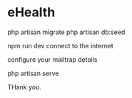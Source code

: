 # eHealth


php artisan migrate
php artisan db:seed

npm run dev
connect to the internet

configure your mailtrap details

php artisan serve


THank you.
